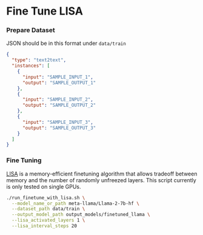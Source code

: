 # Fine Tune LISA

### Prepare Dataset

JSON should be in this format under `data/train`

```json
{
  "type": "text2text",
  "instances": [
    {
      "input": "SAMPLE_INPUT_1",
      "output": "SAMPLE_OUTPUT_1"
    },
    {
      "input": "SAMPLE_INPUT_2",
      "output": "SAMPLE_OUTPUT_2"
    },
    {
      "input": "SAMPLE_INPUT_3",
      "output": "SAMPLE_OUTPUT_3"
    }
  ]
}
```

### Fine Tuning

[LISA](https://arxiv.org/abs/2403.17919) is a memory-efficient finetuning algorithm that allows tradeoff between memory and the number of randomly unfreezed layers. This script currently is only tested on single GPUs.

```sh
./run_finetune_with_lisa.sh \
  --model_name_or_path meta-llama/Llama-2-7b-hf \
  --dataset_path data/train \
  --output_model_path output_models/finetuned_llama \
  --lisa_activated_layers 1 \
  --lisa_interval_steps 20
```
